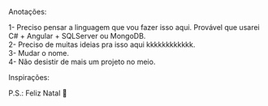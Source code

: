Anotações:

1- Preciso pensar a linguagem que vou fazer isso aqui. Provável que usarei C# + Angular + SQLServer ou MongoDB.
<br>
2- Preciso de muitas ideias pra isso aqui kkkkkkkkkkkk.
<br>
3- Mudar o nome.
<br>
4- Não desistir de mais um projeto no meio.

Inspirações:



P.S.: Feliz Natal 🎅 
